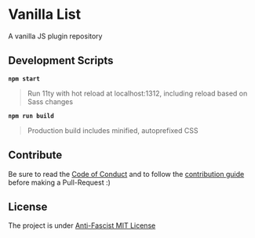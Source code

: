 # Vanilla List

A vanilla JS plugin repository

## Development Scripts

**`npm start`**

> Run 11ty with hot reload at localhost:1312, including reload based on Sass changes

**`npm run build`**

> Production build includes minified, autoprefixed CSS

## Contribute

Be sure to read the [Code of Conduct](CODE_OF_CONDUCT.md) and to follow the [contribution guide](CONTRIBUTING.md) before making a Pull-Request :)


## License

The project is under [Anti-Fascist MIT License](https://github.com/Laurelai/anti-fascist-mit-license)
